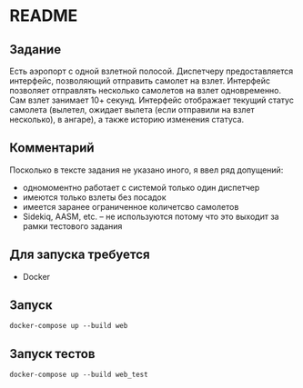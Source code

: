 # README

## Задание

Есть аэропорт с одной взлетной полосой. Диспетчеру предоставляется интерфейс, позволяющий отправить самолет на взлет.
Интерфейс позволяет отправлять несколько самолетов на взлет одновременно. Сам взлет занимает 10+ секунд. 
Интерфейс отображает текущий статус самолета (вылетел, ожидает вылета (если отправили на взлет несколько), в ангаре), а также историю изменения статуса. 

## Комментарий

Посколько в тексте задания не указано иного, я ввел ряд допущений:
- одномоментно работает с системой только один диспетчер
- имеются только взлеты без посадок
- имеется заранее ограниченное количетсво самолетов 
- Sidekiq, AASM, etc. – не используются потому что это выходит за рамки тестового задания

## Для запуска требуется

* Docker

## Запуск

```shell script
docker-compose up --build web
```

## Запуск тестов

```shell script
docker-compose up --build web_test
```
